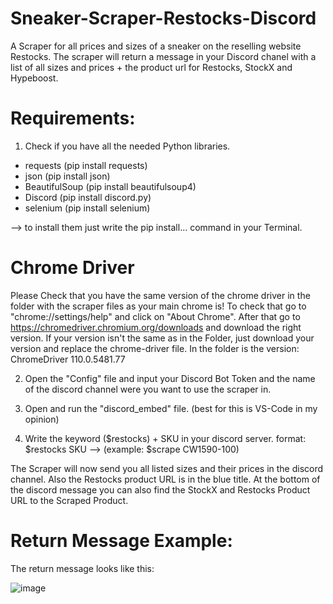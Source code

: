 # Sneaker-Scraper-Restocks-Discord
A Scraper for all prices and sizes of a sneaker on the reselling website Restocks.
The scraper will return a message in your Discord chanel with a list of all sizes and prices + the product url for Restocks, StockX and Hypeboost.

# Requirements:
1. Check if you have all the needed Python libraries.

+ requests (pip install requests)
+ json (pip install json)
+ BeautifulSoup (pip install beautifulsoup4)
+ Discord (pip install discord.py)
+ selenium (pip install selenium)

--> to install them just write the pip install... command in your Terminal.


# Chrome Driver
Please Check that you have the same version of the chrome driver in the folder with the scraper files as your main chrome is!
To check that go to "chrome://settings/help" and click on "About Chrome".
After that go to https://chromedriver.chromium.org/downloads and download the right version.
If your version isn't the same as in the Folder, just download your version and replace the chrome-driver file.
In the folder is the version: ChromeDriver 110.0.5481.77

2. Open the "Config" file and input your Discord Bot Token and the name of the discord channel were you want to use the scraper in.

3. Open and run the "discord_embed" file. (best for this is VS-Code in my opinion)

4. Write the keyword ($restocks) + SKU in your discord server.
   format: $restocks SKU --> (example: $scrape CW1590-100)


The Scraper will now send you all listed sizes and their prices in the discord channel.
Also the Restocks product URL is in the blue title.
At the bottom of the discord message you can also find the StockX and Restocks Product URL to the Scraped Product.

# Return Message Example:
The return message looks like this:

![image](https://user-images.githubusercontent.com/103487648/223551832-0661f335-4eb0-4756-9589-d2adcc6f1ef4.png)
